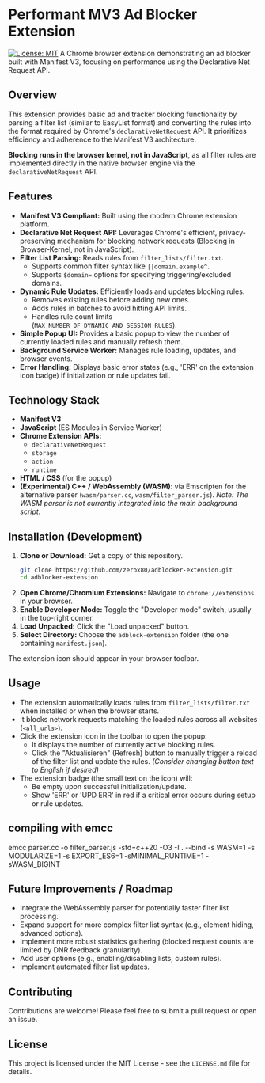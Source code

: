 # Performant MV3 Ad Blocker Extension

[![License: MIT](https://img.shields.io/badge/License-MIT-yellow.svg)](https://opensource.org/licenses/MIT) A Chrome browser extension demonstrating an ad blocker built with Manifest V3, focusing on performance using the Declarative Net Request API.

## Overview

This extension provides basic ad and tracker blocking functionality by parsing a filter list (similar to EasyList format) and converting the rules into the format required by Chrome's `declarativeNetRequest` API. It prioritizes efficiency and adherence to the Manifest V3 architecture.

**Blocking runs in the browser kernel, not in JavaScript**, as all filter rules are implemented directly in the native browser engine via the `declarativeNetRequest` API.
## Features

* **Manifest V3 Compliant:** Built using the modern Chrome extension platform.
* **Declarative Net Request API:** Leverages Chrome's efficient, privacy-preserving mechanism for blocking network requests (Blocking in Browser‑Kernel, not in JavaScript).
* **Filter List Parsing:** Reads rules from `filter_lists/filter.txt`.
    * Supports common filter syntax like `||domain.example^`.
    * Supports `$domain=` options for specifying triggering/excluded domains.
* **Dynamic Rule Updates:** Efficiently loads and updates blocking rules.
    * Removes existing rules before adding new ones.
    * Adds rules in batches to avoid hitting API limits.
    * Handles rule count limits (`MAX_NUMBER_OF_DYNAMIC_AND_SESSION_RULES`).
* **Simple Popup UI:** Provides a basic popup to view the number of currently loaded rules and manually refresh them.
* **Background Service Worker:** Manages rule loading, updates, and browser events.
* **Error Handling:** Displays basic error states (e.g., 'ERR' on the extension icon badge) if initialization or rule updates fail.

## Technology Stack

* **Manifest V3**
* **JavaScript** (ES Modules in Service Worker)
* **Chrome Extension APIs:**
    * `declarativeNetRequest`
    * `storage`
    * `action`
    * `runtime`
* **HTML / CSS** (for the popup)
* **(Experimental) C++ / WebAssembly (WASM)**: via Emscripten for the alternative parser (`wasm/parser.cc`, `wasm/filter_parser.js`). *Note: The WASM parser is not currently integrated into the main background script.*

## Installation (Development)

1.  **Clone or Download:** Get a copy of this repository.
    ```bash
    git clone https://github.com/zerox80/adblocker-extension.git
    cd adblocker-extension
    ```
2.  **Open Chrome/Chromium Extensions:** Navigate to `chrome://extensions` in your browser.
3.  **Enable Developer Mode:** Toggle the "Developer mode" switch, usually in the top-right corner.
4.  **Load Unpacked:** Click the "Load unpacked" button.
5.  **Select Directory:** Choose the `adblock-extension` folder (the one containing `manifest.json`).

The extension icon should appear in your browser toolbar.

## Usage

* The extension automatically loads rules from `filter_lists/filter.txt` when installed or when the browser starts.
* It blocks network requests matching the loaded rules across all websites (`<all_urls>`).
* Click the extension icon in the toolbar to open the popup:
    * It displays the number of currently active blocking rules.
    * Click the "Aktualisieren" (Refresh) button to manually trigger a reload of the filter list and update the rules. *(Consider changing button text to English if desired)*
* The extension badge (the small text on the icon) will:
    * Be empty upon successful initialization/update.
    * Show 'ERR' or 'UPD ERR' in red if a critical error occurs during setup or rule updates.

## compiling with emcc
emcc parser.cc -o filter_parser.js -std=c++20 -O3 -I . --bind -s WASM=1 -s MODULARIZE=1 -s EXPORT_ES6=1 -sMINIMAL_RUNTIME=1 -sWASM_BIGINT

## Future Improvements / Roadmap

* Integrate the WebAssembly parser for potentially faster filter list processing.
* Expand support for more complex filter list syntax (e.g., element hiding, advanced options).
* Implement more robust statistics gathering (blocked request counts are limited by DNR feedback granularity).
* Add user options (e.g., enabling/disabling lists, custom rules).
* Implement automated filter list updates.

## Contributing

Contributions are welcome! Please feel free to submit a pull request or open an issue.

## License

This project is licensed under the MIT License - see the `LICENSE.md` file for details.

